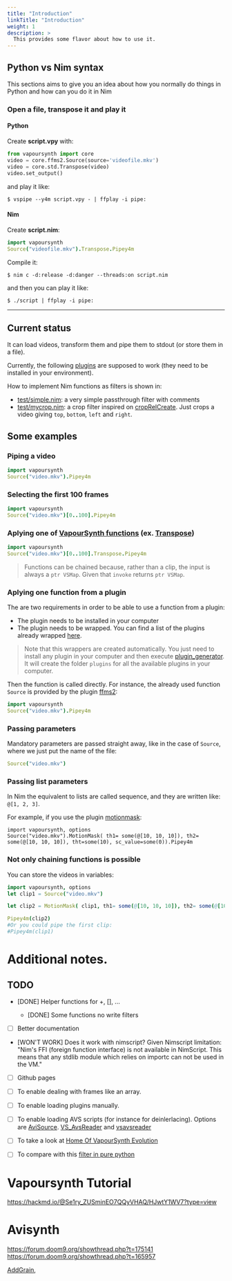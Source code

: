 ```yaml
---
title: "Introduction"
linkTitle: "Introduction"
weight: 1
description: >
  This provides some flavor about how to use it.
---
```



## Python vs Nim syntax
This sections aims to give you an idea about how you normally do things in Python and how can you do it in Nim

### Open a file, transpose it and play it

#### Python
Create **script.vpy** with:
```python
from vapoursynth import core
video = core.ffms2.Source(source='videofile.mkv')
video = core.std.Transpose(video)
video.set_output()
```

and play it like:
```
$ vspipe --y4m script.vpy - | ffplay -i pipe:
```

#### Nim
Create **script.nim**:
```nim
import vapoursynth
Source("videofile.mkv").Transpose.Pipey4m
```

Compile it:
```
$ nim c -d:release -d:danger --threads:on script.nim
```

and then you can play it like:
```
$ ./script | ffplay -i pipe:
```

-------

## Current status
It can load videos, transform them and pipe them to stdout (or store them in a file).

Currently, the following [plugins](https://github.com/mantielero/VapourSynth.nim/tree/master/src/plugins) are supposed to work (they need to be installed in your environment). 



How to implement Nim functions as filters is shown in:

- [test/simple.nim](https://github.com/mantielero/VapourSynth.nim/blob/a022a045694c2bf1e93d821ff87f6a0a8916f098/test/simple.nim): a very simple passthrough filter with comments
- [test/mycrop.nim](https://github.com/mantielero/VapourSynth.nim/blob/a022a045694c2bf1e93d821ff87f6a0a8916f098/test/mycrop.nim): a crop filter inspired on [cropRelCreate](https://github.com/vapoursynth/vapoursynth/blob/R48/src/core/simplefilters.c#L251). Just crops a video giving `top`, `bottom`, `left` and `right`.

## Some examples
### Piping a video
```nim
import vapoursynth
Source("video.mkv").Pipey4m
```
### Selecting the first 100 frames
```nim
import vapoursynth
Source("video.mkv")[0..100].Pipey4m
```
### Aplying one of [VapourSynth functions](http://www.vapoursynth.com/doc/functions.html) (ex. [Transpose](http://www.vapoursynth.com/doc/functions/transpose.html))
```nim
import vapoursynth
Source("video.mkv")[0..100].Transpose.Pipey4m
```

> Functions can be chained because, rather than a clip, the input is always a `ptr VSMap`. Given that `invoke` returns `ptr VSMap`.

### Aplying one function from a plugin
The are two requirements in order to be able to use a function from a plugin:

- The plugin needs to be installed in your computer
- The plugin needs to be wrapped. You can find a list of the plugins already wrapped [here](https://github.com/mantielero/VapourSynth.nim/tree/master/src/plugins).

> Note that this wrappers are created automatically. You just need to install any plugin in your computer and then execute [plugin_generator](https://github.com/mantielero/VapourSynth.nim/blob/master/src/plugin_generator.nim). It will create the folder `plugins` for all the available plugins in your computer.

Then the function is called directly. For instance, the already used function `Source` is provided by the plugin [ffms2](https://github.com/mantielero/VapourSynth.nim/blob/master/src/plugins/ffms2.nim#L44):
```nim
import vapoursynth
Source("video.mkv").Pipey4m
```


### Passing parameters

Mandatory parameters are passed straight away, like in the case of `Source`, where we just put the name of the file:
```nim
Source("video.mkv")
```


### Passing list parameters
In Nim the equivalent to lists are called sequence, and they are written like: `@[1, 2, 3]`.

For example, if you use the plugin [motionmask](https://github.com/dubhater/vapoursynth-motionmask):

```
import vapoursynth, options
Source("video.mkv").MotionMask( th1= some(@[10, 10, 10]), th2= some(@[10, 10, 10]), tht=some(10), sc_value=some(0)).Pipey4m
```

### Not only chaining functions is possible
You can store the videos in variables:
```nim
import vapoursynth, options
let clip1 = Source("video.mkv")

let clip2 = MotionMask( clip1, th1= some(@[10, 10, 10]), th2= some(@[10, 10, 10]), tht=some(10), sc_value=some(0))

Pipey4m(clip2)
#Or you could pipe the first clip:
#Pipey4m(clip1)
```



# Additional notes. 


## TODO

- [DONE] Helper functions for +, [], ...


  - [DONE] Some functions no write filters

- [ ] Better documentation
- [WON'T WORK] Does it work with nimscript? Given Nimscript limitation: "Nim's FFI (foreign function interface) is not available in NimScript. This means that any stdlib module which relies on importc can not be used in the VM."
- [ ] Github pages
- [ ] To enable dealing with frames like an array.
- [ ] To enable loading plugins manually.
- [ ] To enable loading AVS scripts (for instance for deinlerlacing). Options are [AviSource](http://avisynth.nl/index.php/AviSource). [VS_AvsReader](https://github.com/chikuzen/VS_AvsReader) and [vsavsreader](https://forum.doom9.org/showthread.php?t=165957)
- [ ] To take a look at [Home Of VapourSynth Evolution](https://github.com/HomeOfVapourSynthEvolution/havsfunc/blob/master/havsfunc.py)
- [ ] To compare with this [filter in pure python](https://forum.doom9.org/showthread.php?t=172206)


# Vapoursynth Tutorial 
https://hackmd.io/@Se1ry_ZUSminEO7QQyVHAQ/HJwtY1WV7?type=view


# Avisynth
https://forum.doom9.org/showthread.php?t=175141
https://forum.doom9.org/showthread.php?t=165957

[AddGrain](https://github.com/HomeOfVapourSynthEvolution/VapourSynth-AddGrain/blob/master/AddGrain/AddGrain.cpp), 
